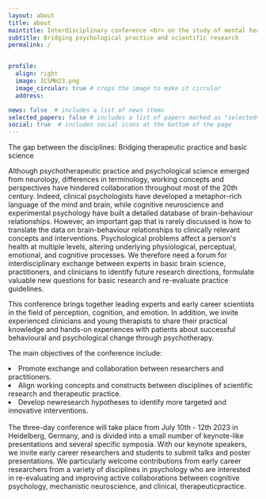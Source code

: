 ```yaml
---
layout: about
title: about
maintitle: Interdisciplinary conference <br> on the study of mental health
subtitle: Bridging psychological practice and scientific research
permalink: /


profile:
  align: right
  image: ICSMH23.png
  image_circular: true # crops the image to make it circular
  address:

news: false  # includes a list of news items
selected_papers: false # includes a list of papers marked as "selected={true}"
social: true  # includes social icons at the bottom of the page
---
```

<p class="font-weight-bold">The gap between the disciplines: Bridging therapeutic practice and basic science</p>

Although  psychotherapeutic  practice  and  psychological  science  emerged  from  neurology, differences  in  terminology,  working  concepts  and  perspectives  have  hindered  collaboration throughout  most  of  the  20th  century.  Indeed,  clinical  psychologists  have  developed  a metaphor-rich language of the mind and brain, while cognitive neuroscience and experimental psychology  have  built  a  detailed  database  of  brain-behaviour  relationships.  However,  an important  gap  that  is  rarely  discussed  is  how  to  translate  the  data  on brain-behaviour relationships to clinically relevant concepts and interventions. Psychological problems affect a person's health at multiple levels, altering underlying physiological, perceptual, emotional, and cognitive  processes.  We  therefore  need  a  forum  for  interdisciplinary  exchange  between experts  in  basic  brain  science,  practitioners,  and  clinicians  to  identify  future  research directions,  formulate  valuable  new  questions  for  basic  research  and  re-evaluate  practice guidelines.

This conference brings together leading experts and early career scientists in the field of perception, cognition, and emotion. In addition, we invite experienced clinicians and young therapists to share their practical knowledge and hands-on experiences with patients about successful behavioural and psychological change through psychotherapy.

<p class="font-weight-bold">The main objectives of the conference include:</p>
<li>Promote exchange and collaboration between researchers and practitioners.</li>
<li>Align working concepts and constructs between disciplines of scientific research and therapeutic practice.</li>
<li>Develop   newresearch   hypotheses   to   identify   more   targeted   and   innovative interventions.</li>
<br>
The  three-day  conference will take place from July 10th - 12th 2023 in Heidelberg, Germany, and  is  divided  into  a  small  number  of  keynote-like  presentations  and several specific symposia. With our keynote speakers, we invite early career researchers and students to submit talks and poster presentations. We particularly welcome contributions from early career researchers from a variety of disciplines in psychology who are interested in re-evaluating  and  improving  active  collaborations  between  cognitive  psychology,  mechanistic neuroscience, and clinical, therapeuticpractice.
<br>
